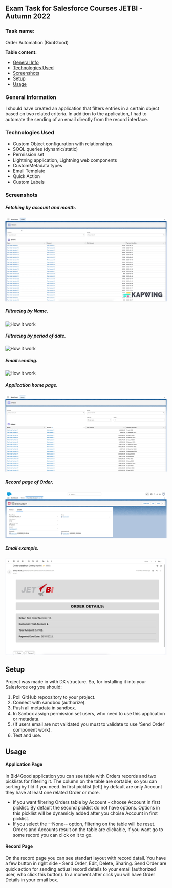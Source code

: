 
## Exam Task for Salesforce Courses JETBI - Autumn 2022
### Task name: 
Order Automation (Bid4Good) 

**Table content:**
* [General Info](#general-information)
* [Technologies Used](#technologies-used)
* [Screenshots](#screenshots)
* [Setup](#setup)
* [Usage](#usage)

### General Information
I should have created an application that filters entries in a certain object based on two related criteria. In addition to the application, I had to automate the sending of an email directly from the record interface.

### Technologies Used
* Custom Object configuration with relationships.
* SOQL queries (dynamic/static)
* Permission set
* Lightning application, Lightning web components
* CustomMetadata types
* Email Template
* Quick Action
* Custom Labels

### Screenshots
##### Fetching by account and month.
![How it work](./img/presentation%201.gif)
##### Filtracing by Name.
![How it work](./img/presentation%202.gif)
##### Filtracing by period of date.
![How it work](./img/presentation%203.gif)
##### Email sending.
![How it work](./img/presentation%204.gif)
##### Application home page.
![App page](./img/AppPage.jpg)
##### Record page of Order.
![Record page](./img/Record%20Page.jpg)
##### Email example.
![Email example](./img/Email%20Template.jpg)



## Setup
Project was made in with DX structure. So, for installing it into your Salesforce org you should:
1. Poll GitHub repoository to your project.
2. Connect with sandbox (authorize).
3. Push all metadata in sandbox.
4. In Sanbox assign permission set users, who need to use this application or metadata.
5. (If users email are not validated you must to validate to use 'Send Order' component work).
6. Test and use.

## Usage
#### Application Page
In Bid4Good application you can see table with Orders records and two picklists for filtering it.
The column on the table are sortable, so you can sorting by fild if you need.
In first picklist (left) by default are only Account they have at least one related Order or more.
- If you want filtering Orders table by Account - choose Account in first picklist.
By default the second picklist do not have options. Options in this picklist will be dynamicly added after you choise Account in first picklist.
- If you select the --None-- option, filtering on the table will be reset.
Orders and Accounts result on the table are clickable, if you want go to some record you can click on it to go.

#### Record Page
On the record page you can see standart layout with record datail.
You have a few button in right side - Send Order, Edit, Delete, Sharing.
Send Order are quick action for sending actiual record details to your email (authorized user, who click this button).
In a moment after click you will have Order Details in your email box.
